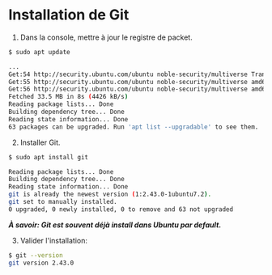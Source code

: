 # Installation de Git
1. Dans la console, mettre à jour le registre de packet. <br>
```bash
$ sudo apt update
```
```bash
...
Get:54 http://security.ubuntu.com/ubuntu noble-security/multiverse Translation-en [3792 B]                                      
Get:55 http://security.ubuntu.com/ubuntu noble-security/multiverse amd64 Components [208 B]                                     
Get:56 http://security.ubuntu.com/ubuntu noble-security/multiverse amd64 c-n-f Metadata [380 B]                                 
Fetched 33.5 MB in 8s (4426 kB/s)                                                                                               
Reading package lists... Done
Building dependency tree... Done
Reading state information... Done
63 packages can be upgraded. Run 'apt list --upgradable' to see them.
```

2. Installer Git. <br>
```bash
$ sudo apt install git
```
```bash
Reading package lists... Done
Building dependency tree... Done
Reading state information... Done
git is already the newest version (1:2.43.0-1ubuntu7.2).
git set to manually installed.
0 upgraded, 0 newly installed, 0 to remove and 63 not upgraded
```
***À savoir: Git est souvent déjà install dans Ubuntu par default.***

3. Valider l'installation:
```bash
$ git --version
git version 2.43.0
```